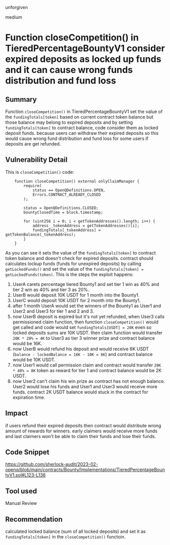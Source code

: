 unforgiven

medium

# Function closeCompetition() in TieredPercentageBountyV1 consider expired deposits as locked up funds and it can cause wrong funds distribution and fund loss

## Summary
Function `closeCompetition()` in TieredPercentageBountyV1 set the value of the `fundingTotals[token]` based on current contract token balance but those balance may belong to expired deposits and by setting `fundingTotals[token]` to contract balance, code consider them as locked deposit funds. because users can withdraw their expired deposits so this would cause wrong fund distribution and fund loss for some users if deposits are get refunded.

## Vulnerability Detail
This is `closeCompetition()` code:
```solidity
    function closeCompetition() external onlyClaimManager {
        require(
            status == OpenQDefinitions.OPEN,
            Errors.CONTRACT_ALREADY_CLOSED
        );

        status = OpenQDefinitions.CLOSED;
        bountyClosedTime = block.timestamp;

        for (uint256 i = 0; i < getTokenAddresses().length; i++) {
            address _tokenAddress = getTokenAddresses()[i];
            fundingTotals[_tokenAddress] = getTokenBalance(_tokenAddress);
        }
    }
```
As you can see it sets the value of the `fundingTotals[token]` to contract token balance and doesn't check for expired deposits. contract should calculates lockup funds (funds for unexpired deposits) by calling `getLockedFunds()` and set the value of the `fundingTotals[token] = getLockedFunds(token)`.
This is the steps the exploit happens:
1. UserA carets percentage tiered Bounty1 and set tier 1 win as 40% and tier 2 win as 40% and tier 3 as 20%.
2. UserB would deposit 10K USDT for 1 month into the Bounty1.
3. UserC would deposit 10K USDT for 2 month into the Bounty1.
4. after 1 month UserA would set the winners of the Bounty1 as User1 and User2 and User3 for tier 1 and 2 and 3.
5. now UserB deposit is expired but it's not yet refunded, when User3 calls permissioned claim function, then function `closeCompetition()` would get called and code would set `fundingTotals[USDT] = 20K` even so locked deposits sums are 10K USDT. then claim function would transfer `20K * 20% = 4K` to User3 as tier 3 winner prize and contract balance would be 16K.
6. now UserB would refund his deposit and would receive 6K USDT (`balance - lockedBalance = 16K - 10K = 6K`) and contract balance would be 10K USDT.
7. now User1 would call permission claim and contract would transfer `20K * 40% = 8K` token as reward for tier 1 and contract balance would be 2K USDT.
8. now User2 can't claim his win prize as contract has not enough balance. User2 would lose his funds and User1 and User3 would receive more funds. contract 2K USDT balance would stuck in the contract for expiration time.

## Impact
if users refund their expired deposits then contract would distribute wrong amount of rewards for winners. early claimers would receive more funds and last claimers won't be able to claim their funds and lose their funds.

## Code Snippet
https://github.com/sherlock-audit/2023-02-openq/blob/main/contracts/Bounty/Implementations/TieredPercentageBountyV1.sol#L123-L136

## Tool used
Manual Review

## Recommendation
calculated locked balance (sum of all locked deposits) and set it as `fundingTotals[token]` in the `closeCompetition()` functoin.
